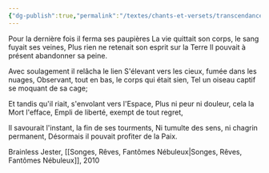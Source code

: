 ```yaml
---
{"dg-publish":true,"permalink":"/textes/chants-et-versets/transcendance/","created":"2024-12-16T13:46:39.192+01:00","updated":"2024-05-25T08:31:23.129+02:00"}
---
```



Pour la dernière fois il ferma ses paupières
La vie quittait son corps, le sang fuyait ses veines,
Plus rien ne retenait son esprit sur la Terre
Il pouvait à présent abandonner sa peine.

Avec soulagement il relâcha le lien
S'élevant vers les cieux, fumée dans les nuages,
Observant, tout en bas, le corps qui était sien,
Tel un oiseau captif se moquant de sa cage;
  
Et tandis qu'il riait, s'envolant vers l'Espace,
Plus ni peur ni douleur, cela la Mort l'efface,
Empli de liberté, exempt de tout regret,
  
Il savourait l'instant, la fin de ses tourments,
Ni tumulte des sens, ni chagrin permanent,
Désormais il pouvait profiter de la Paix.

Brainless Jester, [[Songes, Rêves, Fantômes Nébuleux\|Songes, Rêves, Fantômes Nébuleux]], 2010
